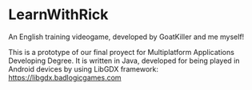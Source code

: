# LearnWithRick
An English training videogame, developed by GoatKiller and me myself!

This is a prototype of our final proyect for Multiplatform Applications Developing Degree. It is written in Java,
developed for being played in Android devices by using LibGDX framework: https://libgdx.badlogicgames.com
